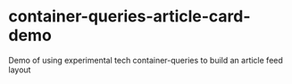 # container-queries-article-card-demo
Demo of using experimental tech container-queries to build an article feed layout
